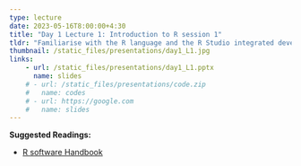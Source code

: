 ```yaml
---
type: lecture
date: 2023-05-16T8:00:00+4:30
title: "Day 1 Lecture 1: Introduction to R session 1"
tldr: "Familiarise with the R language and the R Studio integrated development environment (IDE). Questions such as “why R?” will be discussed, in comparison to other programming languages used for epidemiological data analysis"
thumbnail: /static_files/presentations/day1_L1.jpg
links: 
    - url: /static_files/presentations/day1_L1.pptx
      name: slides
    # - url: /static_files/presentations/code.zip
    #   name: codes
    # - url: https://google.com
    #   name: slides
---
```

**Suggested Readings:**
- [R software Handbook](https://bookdown.org/aschmi11/RESMHandbook/)
